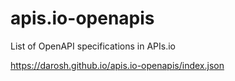 # apis.io-openapis
List of OpenAPI specifications in APIs.io

https://darosh.github.io/apis.io-openapis/index.json
